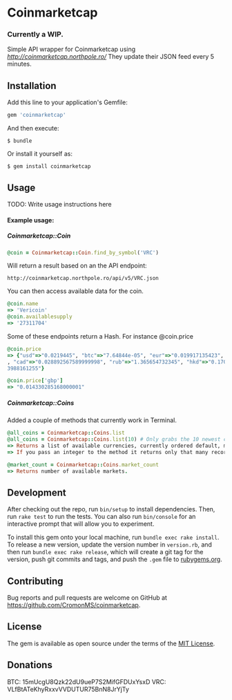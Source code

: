 # Coinmarketcap

### Currently a WIP.

Simple API wrapper for Coinmarketcap using *http://coinmarketcap.northpole.ro/*
They update their JSON feed every 5 minutes.

## Installation

Add this line to your application's Gemfile:

```ruby
gem 'coinmarketcap'
```

And then execute:

    $ bundle

Or install it yourself as:

    $ gem install coinmarketcap

## Usage

TODO: Write usage instructions here

#### Example usage:

##### Coinmarketcap::Coin

```ruby
@coin = Coinmarketcap::Coin.find_by_symbol('VRC')
```
Will return a result based on an the API endpoint:

```url
http://coinmarketcap.northpole.ro/api/v5/VRC.json
```

You can then access available data for the coin.

```ruby
@coin.name
=> 'Vericoin'
@coin.availablesupply
=> '27311704'
```
Some of these endpoints return a Hash.
For instance @coin.price

```ruby
@coin.price
=> {"usd"=>"0.0219445", "btc"=>"7.64844e-05", "eur"=>"0.019917135423", "cny"=>"0.139330677735", "gbp"=>"0.014330285168000001"
, "cad"=>"0.028892567589999998", "rub"=>"1.365654732345", "hkd"=>"0.170069084998", "jpy"=>"2.6654535812999995", "aud"=>"0.030
3988161255"}

@coin.price['gbp']
=> "0.014330285168000001"
```

##### Coinmarketcap::Coins

Added a couple of methods that currently work in Terminal.

```ruby
@all_coins = Coinmarketcap::Coins.list
@all_coins = Coinmarketcap::Coins.list(10) # Only grabs the 10 newest currencies
=> Returns a list of available currencies, currently ordered default, most recent coins first.
=> If you pass an integer to the method it returns only that many records, currently defaults to all.

@market_count = Coinmarketcap::Coins.market_count
=> Returns number of available markets.
```


## Development

After checking out the repo, run `bin/setup` to install dependencies. Then, run `rake test` to run the tests. You can also run `bin/console` for an interactive prompt that will allow you to experiment.

To install this gem onto your local machine, run `bundle exec rake install`. To release a new version, update the version number in `version.rb`, and then run `bundle exec rake release`, which will create a git tag for the version, push git commits and tags, and push the `.gem` file to [rubygems.org](https://rubygems.org).

## Contributing

Bug reports and pull requests are welcome on GitHub at https://github.com/CromonMS/coinmarketcap.

## License

The gem is available as open source under the terms of the [MIT License](http://opensource.org/licenses/MIT).

## Donations

BTC: 15mUcgU8Qzk22dU9ueP7S2MifGFDUxYsxD
VRC: VLfBtATeKhyRxxvVVDUTUR75BnN8JrYjTy
